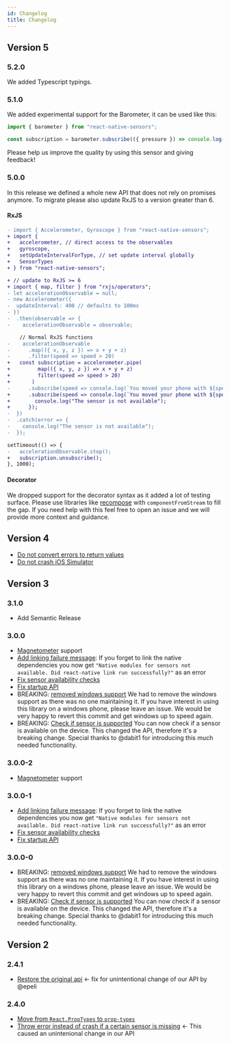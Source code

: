 ```yaml
---
id: Changelog
title: Changelog
---
```


## Version 5

### 5.2.0

We added Typescript typings.

### 5.1.0

We added experimental support for the Barometer, it can be used like this:

```js
import { barometer } from "react-native-sensors";

const subscription = barometer.subscribe(({ pressure }) => console.log({ pressure }));
```

Please help us improve the quality by using this sensor and giving feedback!

### 5.0.0

In this release we defined a whole new API that does not rely on promises anymore.
To migrate please also update RxJS to a version greater than 6.

#### RxJS

```diff
- import { Accelerometer, Gyroscope } from "react-native-sensors";
+ import {
+   accelerometer, // direct access to the observables
+   gyroscope,
+   setUpdateIntervalForType, // set update interval globally
+   SensorTypes
+ } from "react-native-sensors";

+ // update to RxJS >= 6
+ import { map, filter } from "rxjs/operators";
- let accelerationObservable = null;
- new Accelerometer({
-  updateInterval: 400 // defaults to 100ms
- })
-  .then(observable => {
-    accelerationObservable = observable;

    // Normal RxJS functions
-    accelerationObservable
-      .map(({ x, y, z }) => x + y + z)
-      .filter(speed => speed > 20)
+   const subscription = accelerometer.pipe(
+         map(({ x, y, z }) => x + y + z)
+         filter(speed => speed > 20)
+       )
-      .subscribe(speed => console.log(`You moved your phone with ${speed}`));
+      .subscribe(speed => console.log(`You moved your phone with ${speed}`), error => {
+        console.log("The sensor is not available");
+      });
-  })
-  .catch(error => {
-    console.log("The sensor is not available");
-  });

setTimeout(() => {
-   accelerationObservable.stop();
+   subscription.unsubscribe();
}, 1000);
```

#### Decorator

We dropped support for the decorator syntax as it added a lot of testing surface.
Please use libraries like [recompose](https://github.com/acdlite/recompose) with `componentFromStream` to fill the gap. If you need help with this feel free to open an issue and we will provide more context and guidance.

## Version 4

* [Do not convert errors to return values](https://github.com/react-native-sensors/react-native-sensors/pull/157)
* [Do not crash iOS Simulator](https://github.com/react-native-sensors/react-native-sensors/pull/151)

## Version 3

### 3.1.0

* Add Semantic Release

### 3.0.0

* [Magnetometer](https://github.com/react-native-sensors/react-native-sensors/pull/62) support
* [Add linking failure message](https://github.com/react-native-sensors/react-native-sensors/pull/61): If you forget to link the native dependencies you now get `"Native modules for sensors not available. Did react-native link run successfully?"` as an error
* [Fix sensor availability checks](https://github.com/react-native-sensors/react-native-sensors/pull/60)
* [Fix startup API](https://github.com/react-native-sensors/react-native-sensors/pull/56)
* BREAKING: [removed windows support](https://github.com/react-native-sensors/react-native-sensors/commit/2c347ae93db97274f14f8d2b3fb15daf72c6eebe) We had to remove the windows support as there was no one maintaining it. If you have interest in using this library on a windows phone, please leave an issue. We would be very happy to revert this commit and get windows up to speed again.
* BREAKING: [Check if sensor is supported](https://github.com/react-native-sensors/react-native-sensors/issues/28) You can now check if a sensor is available on the device. This changed the API, therefore it's a breaking change. Special thanks to @dabit1 for introducing this much needed functionality.

### 3.0.0-2

* [Magnetometer](https://github.com/react-native-sensors/react-native-sensors/pull/62) support

### 3.0.0-1

* [Add linking failure message](https://github.com/react-native-sensors/react-native-sensors/pull/61): If you forget to link the native dependencies you now get `"Native modules for sensors not available. Did react-native link run successfully?"` as an error
* [Fix sensor availability checks](https://github.com/react-native-sensors/react-native-sensors/pull/60)
* [Fix startup API](https://github.com/react-native-sensors/react-native-sensors/pull/56)

### 3.0.0-0

* BREAKING: [removed windows support](https://github.com/react-native-sensors/react-native-sensors/commit/2c347ae93db97274f14f8d2b3fb15daf72c6eebe) We had to remove the windows support as there was no one maintaining it. If you have interest in using this library on a windows phone, please leave an issue. We would be very happy to revert this commit and get windows up to speed again.
* BREAKING: [Check if sensor is supported](https://github.com/react-native-sensors/react-native-sensors/issues/28) You can now check if a sensor is available on the device. This changed the API, therefore it's a breaking change. Special thanks to @dabit1 for introducing this much needed functionality.

## Version 2

### 2.4.1

* [Restore the original api](https://github.com/react-native-sensors/react-native-sensors/pull/36) <- fix for unintentional change of our API by @epeli

### 2.4.0

* [Move from `React.PropTypes` to `prop-types`](https://github.com/react-native-sensors/react-native-sensors/pull/33)
* [Throw error instead of crash if a certain sensor is missing](https://github.com/react-native-sensors/react-native-sensors/pull/32) <- This caused an unintenional change in our API
